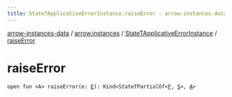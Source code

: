 ```yaml
---
title: StateTApplicativeErrorInstance.raiseError - arrow-instances-data
---
```


[arrow-instances-data](../../index.html) / [arrow.instances](../index.html) / [StateTApplicativeErrorInstance](index.html) / [raiseError](./raise-error.html)

# raiseError

`open fun <A> raiseError(e: `[`E`](index.html#E)`): Kind<StateTPartialOf<`[`F`](index.html#F)`, `[`S`](index.html#S)`>, `[`A`](raise-error.html#A)`>`